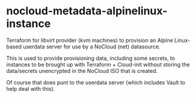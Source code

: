 # nocloud-metadata-alpinelinux-instance

Terraform for libvirt provider (kvm machines) to provision an Alpine Linux-based userdata server for use by a NoCloud (net) datasource.

This is used to provide provisioning data, including some secrets, to instances to be brought up with Terraform + Cloud-init without
storing the data/secrets unencrypted in the NoCloud ISO that is created.

Of course that does punt to the userdata server (which includes Vault to help deal with this).

